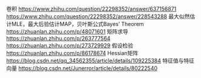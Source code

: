 卷积
https://www.zhihu.com/question/22298352/answer/637156871
https://www.zhihu.com/question/22298352/answer/228543288
最大似然估计MLE，最大后验估计MAP，贝叶斯公式Bayes’ Theorem
https://zhuanlan.zhihu.com/p/48071601
矩阵求导
https://zhuanlan.zhihu.com/p/263777564
https://zhuanlan.zhihu.com/p/273729929
假设检验
https://zhuanlan.zhihu.com/p/86178674
Hessian矩阵
https://blog.csdn.net/qq_34562355/article/details/109225384
特征值与特征向量
https://blog.csdn.net/Junerror/article/details/80222540